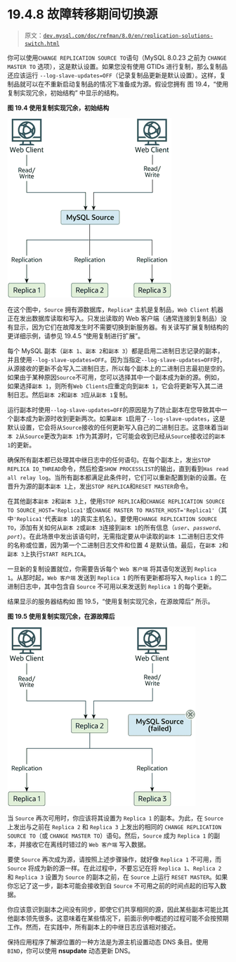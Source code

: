 # 19.4.8 故障转移期间切换源

> 原文：[`dev.mysql.com/doc/refman/8.0/en/replication-solutions-switch.html`](https://dev.mysql.com/doc/refman/8.0/en/replication-solutions-switch.html)

你可以使用`CHANGE REPLICATION SOURCE TO`语句（MySQL 8.0.23 之前为 `CHANGE MASTER TO` 选项），这是默认设置。如果您没有使用 GTIDs 进行复制，那么复制品还应该运行 `--log-slave-updates=OFF`（记录复制品更新是默认设置）。这样，复制品就可以在不重新启动复制品的情况下准备成为源。假设您拥有 图 19.4，“使用复制实现冗余，初始结构” 中显示的结构。

**图 19.4 使用复制实现冗余，初始结构**

![两个网络客户端将数据库读取和写入都直接发送到单个 MySQL 源服务器。MySQL 源服务器会复制到 Replica 1、Replica 2 和 Replica 3。](img/8777ba12061ff78ea9655aa8890310e0.png)

在这个图中，`Source` 拥有源数据库，`Replica*` 主机是复制品，`Web Client` 机器正在发出数据库读取和写入。只发出读取的 Web 客户端（通常连接到复制品）没有显示，因为它们在故障发生时不需要切换到新服务器。有关读写扩展复制结构的更详细示例，请参见 19.4.5 “使用复制进行扩展”。

每个 MySQL 副本（`副本 1`、`副本 2`和`副本 3`）都是启用二进制日志记录的副本，并且使用`--log-slave-updates=OFF`。因为当指定`--log-slave-updates=OFF`时，从源接收的更新不会写入二进制日志，所以每个副本上的二进制日志最初是空的。如果由于某种原因`Source`不可用，您可以选择其中一个副本成为新的源。例如，如果选择`副本 1`，则所有`Web Clients`应重定向到`副本 1`，它会将更新写入其二进制日志。然后`副本 2`和`副本 3`应从`副本 1`复制。

运行副本时使用`--log-slave-updates=OFF`的原因是为了防止副本在您导致其中一个副本成为新源时收到更新两次。如果`副本 1`启用了`--log-slave-updates`，这是默认设置，它会将从`Source`接收的任何更新写入自己的二进制日志。这意味着当`副本 2`从`Source`更改为`副本 1`作为其源时，它可能会收到已经从`Source`接收过的`副本 1`的更新。

确保所有副本都已处理其中继日志中的任何语句。在每个副本上，发出`STOP REPLICA IO_THREAD`命令，然后检查`SHOW PROCESSLIST`的输出，直到看到`Has read all relay log`。当所有副本都满足此条件时，它们可以重新配置到新的设置。在晋升为源的副本`副本 1`上，发出`STOP REPLICA`和`RESET MASTER`命令。

在其他副本`副本 2`和`副本 3`上，使用`STOP REPLICA`和`CHANGE REPLICATION SOURCE TO SOURCE_HOST='Replica1'`或`CHANGE MASTER TO MASTER_HOST='Replica1'`（其中`'Replica1'`代表`副本 1`的真实主机名）。要使用`CHANGE REPLICATION SOURCE TO`，添加有关如何从`副本 2`或`副本 3`连接到`副本 1`的所有信息（*`user`*、*`password`*、*`port`*）。在此场景中发出该语句时，无需指定要从中读取的`副本 1`二进制日志文件的名称或位置，因为第一个二进制日志文件和位置 4 是默认值。最后，在`副本 2`和`副本 3`上执行`START REPLICA`。

一旦新的复制设置就位，你需要告诉每个 `Web 客户端` 将其语句发送到 `Replica 1`。从那时起，`Web 客户端` 发送到 `Replica 1` 的所有更新都将写入 `Replica 1` 的二进制日志中，其中包含自 `Source` 不可用以来发送到 `Replica 1` 的每个更新。

结果显示的服务器结构如 图 19.5，“使用复制实现冗余，在源故障后” 所示。

**图 19.5 使用复制实现冗余，在源故障后**

![MySQL 源服务器已经故障，不再连接到复制拓扑。现在两个 Web 客户端将数据库读写都指向 Replica 1，这是新的源。Replica 1 复制到 Replica 2 和 Replica 3。](img/b4ce44a439d945b6423f95d3b631ecf4.png)

当 `Source` 再次可用时，你应该将其设置为 `Replica 1` 的副本。为此，在 `Source` 上发出与之前在 `Replica 2` 和 `Replica 3` 上发出的相同的 `CHANGE REPLICATION SOURCE TO`（或 `CHANGE MASTER TO`）语句。然后，`Source` 成为 `Replica 1` 的副本，并接收它在离线时错过的 `Web 客户端` 写入数据。

要使 `Source` 再次成为源，请按照上述步骤操作，就好像 `Replica 1` 不可用，而 `Source` 将成为新的源一样。在此过程中，不要忘记在将 `Replica 1`、`Replica 2` 和 `Replica 3` 设置为 `Source` 的副本之前，在 `Source` 上运行 `RESET MASTER`。如果你忘记了这一步，副本可能会接收到自 `Source` 不可用之前的时间点起的旧写入数据。

你应该意识到副本之间没有同步，即使它们共享相同的源，因此某些副本可能比其他副本领先很多。这意味着在某些情况下，前面示例中概述的过程可能不会按预期工作。然而，在实践中，所有副本上的中继日志应该相对接近。

保持应用程序了解源位置的一种方法是为源主机设置动态 DNS 条目。使用 `BIND`，你可以使用 **nsupdate** 动态更新 DNS。
